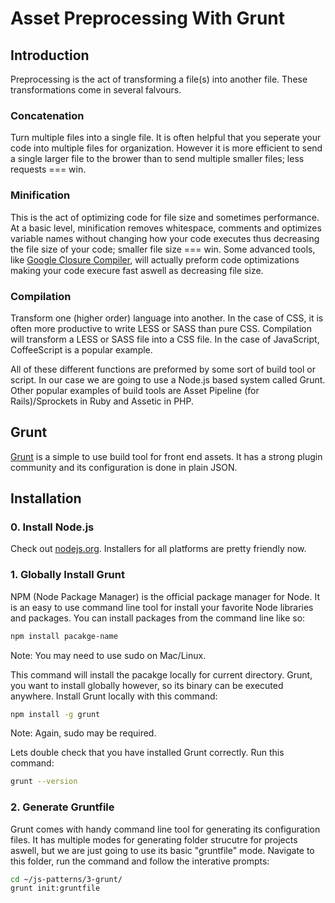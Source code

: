 Asset Preprocessing With Grunt
==============================

Introduction
------------

Preprocessing is the act of transforming a file(s) into another file. These transformations come in several falvours.

### Concatenation

Turn multiple files into a single file. It is often helpful that you seperate your code into multiple files for organization. However it is more efficient to send a single larger file to the brower than to send multiple smaller files; less requests === win.

### Minification

This is the act of optimizing code for file size and sometimes performance. At a basic level, minification removes whitespace, comments and optimizes variable names without changing how your code executes thus decreasing the file size of your code; smaller file size === win. Some advanced tools, like [Google Closure Compiler](https://developers.google.com/closure/compiler/), will actually preform code optimizations making your code execure fast aswell as decreasing file size.

### Compilation

Transform one (higher order) language into another. In the case of CSS, it is often more  productive to write LESS or SASS than pure CSS. Compilation will transform a LESS or SASS file into a CSS file. In the case of JavaScript, CoffeeScript is a popular example.

All of these different functions are preformed by some sort of build tool or script. In our case we are going to use a Node.js based system called Grunt. Other popular examples of build tools are Asset Pipeline (for Rails)/Sprockets in Ruby and Assetic in PHP.

Grunt
-----

[Grunt](https://github.com/cowboy/grunt) is a simple to use build tool for front end assets. It has a strong plugin community and its configuration is done in plain JSON.

## Installation

### 0. Install Node.js

Check out [nodejs.org](http://nodejs.org/). Installers for all platforms are pretty friendly now.

### 1. Globally Install Grunt

NPM (Node Package Manager) is the official package manager for Node. It is an easy to use command line tool for install your favorite Node libraries and packages. You can install packages from the command line like so: 

```bash
npm install pacakge-name
```
Note: You may need to use sudo on Mac/Linux.

This command will install the pacakge locally for current directory. Grunt, you want to install globally however, so its binary can be executed anywhere. Install Grunt locally with this command:

```bash
npm install -g grunt
```
Note: Again, sudo may be required.

Lets double check that you have installed Grunt correctly. Run this command:

```bash
grunt --version
```

### 2. Generate Gruntfile

Grunt comes with handy command line tool for generating its configuration files. It has multiple modes for generating folder strucutre for projects aswell, but we are just going to use its basic "gruntfile" mode. Navigate to this folder, run the command and follow the interative prompts:

```bash
cd ~/js-patterns/3-grunt/
grunt init:gruntfile
```



